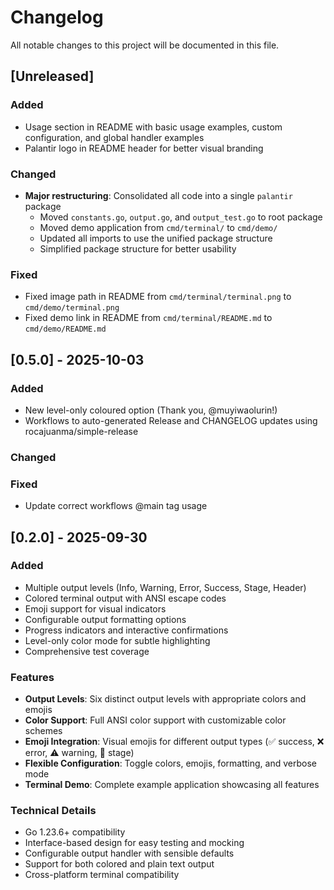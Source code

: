 # Changelog

All notable changes to this project will be documented in this file.

## [Unreleased]

### Added
- Usage section in README with basic usage examples, custom configuration, and global handler examples
- Palantir logo in README header for better visual branding

### Changed
- **Major restructuring**: Consolidated all code into a single `palantir` package
  - Moved `constants.go`, `output.go`, and `output_test.go` to root package
  - Moved demo application from `cmd/terminal/` to `cmd/demo/`
  - Updated all imports to use the unified package structure
  - Simplified package structure for better usability

### Fixed
- Fixed image path in README from `cmd/terminal/terminal.png` to `cmd/demo/terminal.png`
- Fixed demo link in README from `cmd/terminal/README.md` to `cmd/demo/README.md`

## [0.5.0] - 2025-10-03

### Added
- New level-only coloured option (Thank you, @muyiwaolurin!)
- Workflows to auto-generated Release and CHANGELOG updates using rocajuanma/simple-release
  
### Changed

### Fixed
- Update correct workflows @main tag usage

## [0.2.0] - 2025-09-30

### Added
- Multiple output levels (Info, Warning, Error, Success, Stage, Header)
- Colored terminal output with ANSI escape codes
- Emoji support for visual indicators
- Configurable output formatting options
- Progress indicators and interactive confirmations
- Level-only color mode for subtle highlighting
- Comprehensive test coverage

### Features
- **Output Levels**: Six distinct output levels with appropriate colors and emojis
- **Color Support**: Full ANSI color support with customizable color schemes
- **Emoji Integration**: Visual emojis for different output types (✅ success, ❌ error, ⚠️ warning, 🔧 stage)
- **Flexible Configuration**: Toggle colors, emojis, formatting, and verbose mode
- **Terminal Demo**: Complete example application showcasing all features

### Technical Details
- Go 1.23.6+ compatibility
- Interface-based design for easy testing and mocking
- Configurable output handler with sensible defaults
- Support for both colored and plain text output
- Cross-platform terminal compatibility
